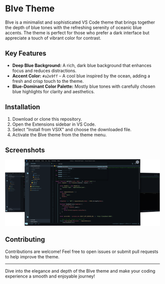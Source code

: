 # Blve Theme

Blve is a minimalist and sophisticated VS Code theme that brings together the depth of blue tones with the refreshing serenity of oceanic blue accents. The theme is perfect for those who prefer a dark interface but appreciate a touch of vibrant color for contrast.

## Key Features

- **Deep Blue Background:** A rich, dark blue background that enhances focus and reduces distractions.
- **Accent Color:** `#a2e9ff` – A cool blue inspired by the ocean, adding a fresh and crisp touch to the theme.
- **Blue-Dominant Color Palette:** Mostly blue tones with carefully chosen blue highlights for clarity and aesthetics.

## Installation

1. Download or clone this repository.
2. Open the Extensions sidebar in VS Code.
3. Select "Install from VSIX" and choose the downloaded file.
4. Activate the Blve theme from the theme menu.

## Screenshots

![Blve Theme Screenshot](./assets/ss.png)

## Contributing

Contributions are welcome! Feel free to open issues or submit pull requests to help improve the theme.

---

Dive into the elegance and depth of the Blve theme and make your coding experience a smooth and enjoyable journey!
